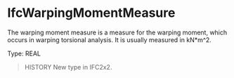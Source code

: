 # IfcWarpingMomentMeasure

The warping moment measure is a measure for the warping moment, which occurs in warping torsional analysis. It is usually measured in kN\*m\^2.

Type: REAL

> HISTORY  New type in IFC2x2.
